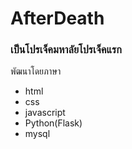 # AfterDeath
### เป็นโปรเจ็คมหาลัยโปรเจ็คแรก
พัฒนาโดยภาษา 
- html 
- css 
- javascript 
- Python(Flask) 
- mysql
